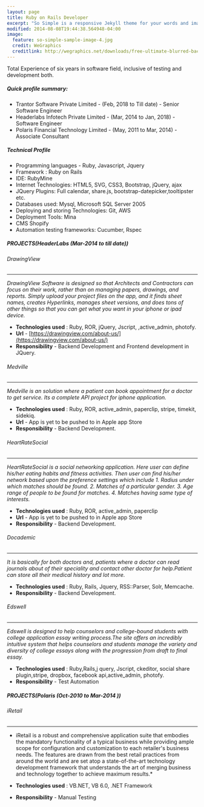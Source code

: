 ```yaml
---
layout: page
title: Ruby on Rails Developer
excerpt: "So Simple is a responsive Jekyll theme for your words and images."
modified: 2014-08-08T19:44:38.564948-04:00
image:
  feature: so-simple-sample-image-4.jpg
  credit: WeGraphics
  creditlink: http://wegraphics.net/downloads/free-ultimate-blurred-background-pack/
---
```


Total Experience of six years in software field, inclusive of testing and development both.
##### Quick profile summary:
* Trantor Software Private Limited - (Feb, 2018 to Till date) - Senior Software Engineer
* Headerlabs Infotech Private Limited - (Mar, 2014 to Jan, 2018) - Software Engineer
* Polaris Financial Technology Limited - (May, 2011 to Mar, 2014) - Associate Consultant
##### Technical Profile
* Programming languages - Ruby, Javascript, Jquery
* Framework : Ruby on Rails
* IDE: RubyMine
* Internet Technologies: HTML5, SVG, CSS3, Bootstrap, jQuery, ajax
* JQuery Plugins: Full calendar, share.js, bootstrap-datepicker,tooltipster etc.
* Databases used: Mysql, Microsoft SQL Server 2005
* Deploying and storing Technologies: Git, AWS
* Deployment Tools: Mina
* CMS Shopify
* Automation testing frameworks: Cucumber, Rspec

##### PROJECTS(HeaderLabs (Mar-2014 to till date))

###### DrawingView 

-----------------------------
  *DrawingView Software is designed so that Architects and Contractors can focus on 
  their work, rather than on managing papers, drawings, and reports. Simply upload 
  your project files on the app, and it finds sheet names, creates Hyperlinks, 
  manages sheet versions, and does tons of other things so that you can get what 
  you want in your iphone or ipad device.*
    
  * **Technologies used** : Ruby, ROR, jQuery, Jscript, ,active_admin, photofy.
  * **Url**  - [https://drawingview.com/about-us/](https://drawingview.com/about-us/)
  * **Responsibility**  - Backend Development and Frontend development in JQuery.
  
###### Medville

-----------------------------
  *Medville is an solution where a patient can book appointment for a doctor to get service. 
  Its a complete API project for iphone application.*
    
  * **Technologies used** : Ruby, ROR, active_admin, paperclip, stripe, timekit, sidekiq.
  * **Url**  - App is yet to be pushed to in Apple app Store
  * **Responsibility**  - Backend Development.
  
###### HeartRateSocial

-----------------------------
  *HeartRateSocial is a social networking application. Here user can define his/her 
  eating habits and fitness activities. Then user can find his/her network based upon the 
  preference settings which include 
    1. Radius under which matches should be found.
    2. Matches of a particular gender.
    3. Age range of people to be found for matches.
    4. Matches having same type of interests.*
    
  * **Technologies used** : Ruby, ROR, active_admin, paperclip
  * **Url**  - App is yet to be pushed to in Apple app Store
  * **Responsibility**  - Backend Development.  

###### Docademic

-----------------------------
  *It is basically for both doctors and, patients where a doctor
   can read journals about of their speciality and contact other doctor for
   help.Patient can store all their medical history and lot more.*
    
  * **Technologies used** : Ruby, Rails, Jquery, RSS::Parser, Solr, Memcache.
  * **Responsibility**  - Backend Development.

###### Edswell

-----------------------------
  *Edswell is designed to help counselors and college-bound
   students with college application essay writing process.The site offers an
   incredibly intuitive system that helps counselors and students manage the
   variety and diversity of college essays along with the progression from draft
   to final essay.*
    
  * **Technologies used** : Ruby,Rails,j query, Jscript, ckeditor, social share 
                            plugin,stripe, dropbox, facebook api,active_admin, 
                            photofy.
  * **Responsibility**  -   Test Automation

##### PROJECTS(Polaris (Oct-2010 to Mar-2014 ))

###### iRetail

-----------------------------
  * iRetail is a robust and comprehensive application suite that embodies the 
  mandatory functionality of a typical business while providing ample scope for 
  configuration and customization to each retailer&apos;s business needs. The 
  features are drawn from the best retail practices from around the world and 
  are set atop a state-of-the-art technology development framework that understands 
  the art of merging business and technology together to achieve maximum results.*

  * **Technologies used** : VB.NET, VB 6.0, .NET Framework
  * **Responsibility**  - Manual Testing
